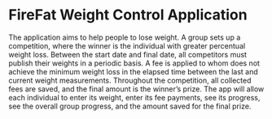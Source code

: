 # FireFat Weight Control Application

The application aims to help people to lose weight. A group sets up a competition, where the winner is the individual with greater percentual weight loss. Between the start date and final date, all competitors must publish their weights in a periodic basis. A fee is applied to whom does not achieve the minimum weight loss in the elapsed time between the last and current weight measurements. Throughout the competition, all collected fees are saved, and the final amount is the winner’s prize. The app will allow each individual to enter its weight, enter its fee payments, see its progress, see the overall group progress, and the amount saved for the final prize.
